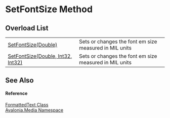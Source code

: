 # SetFontSize Method


## Overload List
<table>
<tr>
<td><a href="M_Avalonia_Media_FormattedText_SetFontSize_1">SetFontSize(Double)</a></td>
<td>Sets or changes the font em size measured in MIL units</td>
</tr>
<tr>
<td><a href="M_Avalonia_Media_FormattedText_SetFontSize">SetFontSize(Double, Int32, Int32)</a></td>
<td>Sets or changes the font em size measured in MIL units</td>
</tr>
</table>

## See Also


#### Reference
<a href="T_Avalonia_Media_FormattedText">FormattedText Class</a>  
<a href="N_Avalonia_Media">Avalonia.Media Namespace</a>  

